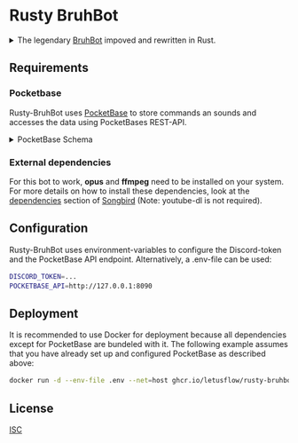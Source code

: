 # Rusty BruhBot

<details>
<summary>The legendary <a href="https://github.com/LetUsFlow/BruhBot">BruhBot</a> impoved and rewritten in Rust.</summary>

![BruhBot Logo](logo.jpg)
</details>

## Requirements

### Pocketbase

Rusty-BruhBot uses [PocketBase](https://pocketbase.io/) to store commands an sounds and accesses the data using PocketBases REST-API.

<details>
<summary>PocketBase Schema</summary>

```json
[
    {
        "id": "zteq3osgzz3rli1",
        "name": "sounds",
        "type": "base",
        "system": false,
        "schema": [
            {
                "id": "dvimlam0",
                "name": "audio",
                "type": "file",
                "system": false,
                "required": true,
                "options": {
                    "maxSelect": 1,
                    "maxSize": 5242880,
                    "mimeTypes": [],
                    "thumbs": [],
                    "protected": false
                }
            },
            {
                "id": "v1dwfeqt",
                "name": "command",
                "type": "text",
                "system": false,
                "required": true,
                "options": {
                    "min": null,
                    "max": null,
                    "pattern": ""
                }
            }
        ],
        "indexes": [],
        "listRule": "",
        "viewRule": "",
        "createRule": null,
        "updateRule": null,
        "deleteRule": null,
        "options": {}
    }
]
```
</details>

### External dependencies
For this bot to work, **opus** and **ffmpeg** need to be installed on your system.
For more details on how to install these dependencies, look at the [dependencies](https://github.com/serenity-rs/songbird/#dependencies) section of [Songbird](https://github.com/serenity-rs/songbird) (Note: youtube-dl is not required).

## Configuration

Rusty-BruhBot uses environment-variables to configure the Discord-token and the PocketBase API endpoint. Alternatively, a .env-file can be used:

```bash
DISCORD_TOKEN=...
POCKETBASE_API=http://127.0.0.1:8090
```

## Deployment
It is recommended to use Docker for deployment because all dependencies except for PocketBase are bundeled with it.
The following example assumes that you have already set up and configured PocketBase as described above:
```bash
docker run -d --env-file .env --net=host ghcr.io/letusflow/rusty-bruhbot
```

## License
[ISC](LICENSE)
